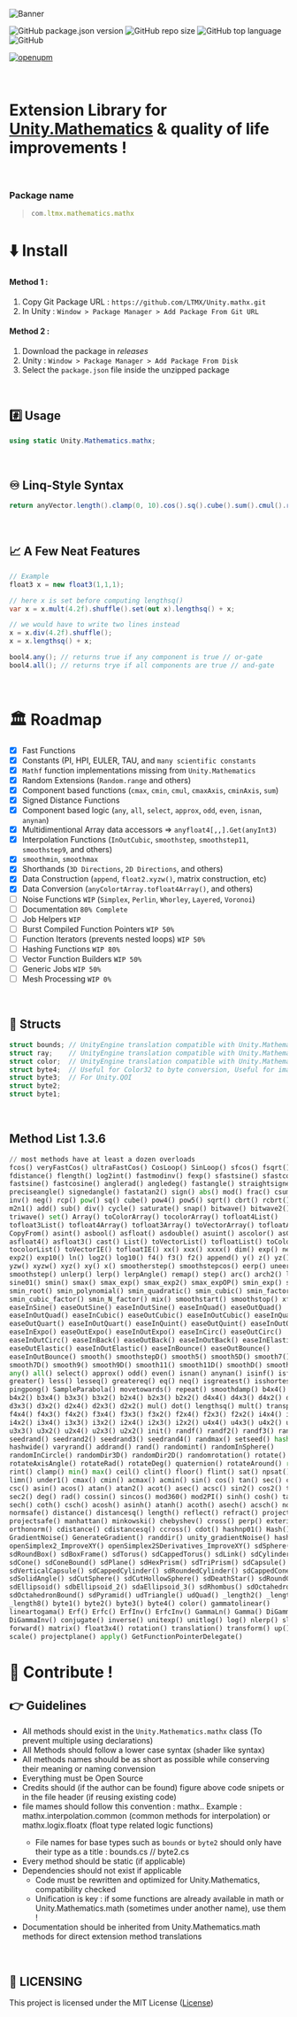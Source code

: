 ![Banner](https://raw.githubusercontent.com/LTMX/Unity.mathx/master/.branding/LTMX_Unity_Mathematics_Mathx_Github_Banner_Thin.png)

<!-- ![GitHub repo size](https://img.shields.io/github/repo-size/LTMX/Unity.mathx) -->
![GitHub package.json version](https://img.shields.io/github/package-json/v/LTMX/Unity.mathx?color=blueviolet&style=for-the-badge)
![GitHub repo size](https://img.shields.io/github/repo-size/LTMX/Unity.mathx?style=for-the-badge)
![GitHub top language](https://img.shields.io/github/languages/top/LTMX/Unity.mathx?color=success&style=for-the-badge)
![GitHub](https://img.shields.io/github/license/LTMX/Unity.mathx?style=for-the-badge)

[![openupm](https://img.shields.io/npm/v/com.ltmx.mathematics.mathx?label=openupm&style=for-the-badge&registry_uri=https://package.openupm.com)](https://openupm.com/packages/com.ltmx.mathematics.mathx)


<br>

# Extension Library for [Unity.Mathematics](https://github.com/Unity-Technologies/Unity.Mathematics) & quality of life improvements !
<br>

<!--
<a href="https://ko-fi.com/I2I0IMQA9">
  <img align="left" src="https://raw.githubusercontent.com/LTMX/Banners-And-Buttons/main/Support%20Me%20Kofi%20Banner%20Shader%20Graph%20Mastery.png" width="140px"/>
</a><br><br>
-->

### Package name
> ```ruby
> com.ltmx.mathematics.mathx
> ```

# ⬇️ Install
#### Method 1 : <br>
1. Copy Git Package URL : `https://github.com/LTMX/Unity.mathx.git`
2. In Unity : `Window > Package Manager > Add Package From Git URL`

#### Method 2 : <br>
1. Download the package in *releases*
2. Unity : `Window > Package Manager > Add Package From Disk`
3. Select the `package.json` file inside the unzipped package

<br>

## #️⃣ Usage
```cs
using static Unity.Mathematics.mathx;
```
<br>

## ♾ Linq-Style Syntax
```cs
return anyVector.length().clamp(0, 10).cos().sq().cube().sum().cmul().rotate(anyQuaternion).clint().div(3.2f).rcp();
```

<br>

## 📈 A Few Neat Features

```c#
// Example
float3 x = new float3(1,1,1);

// here x is set before computing lengthsq()
var x = x.mult(4.2f).shuffle().set(out x).lengthsq() + x;

// we would have to write two lines instead
x = x.div(4.2f).shuffle();
x = x.lengthsq() + x;

bool4.any(); // returns true if any component is true // or-gate
bool4.all(); // returns trye if all components are true // and-gate
```

<br>

# 🏛 Roadmap
- [x] Fast Functions
- [x] Constants (PI, HPI, EULER, TAU, and `many scientific constants`
- [x] `Mathf` function implementations missing from `Unity.Mathematics`
- [x] Random Extensions (`Random.range` and others)
- [x] Component based functions (`cmax`, `cmin`, `cmul`, `cmaxAxis`, `cminAxis`, `sum`)
- [x] Signed Distance Functions
- [x] Component based logic (`any`, `all`, `select`, `approx`, `odd`, `even`, `isnan`, `anynan`)
- [x] Multidimentional Array data accessors => `anyfloat4[,,].Get(anyInt3)`
- [x] Interpolation Functions (`InOutCubic`, `smoothstep`, `smoothstep11`, `smoothstep9`, and others)
- [x] `smoothmin`, `smoothmax`
- [x] Shorthands (`3D Directions`, `2D Directions`, and others)
- [x] Data Construction (`append`, `float2.xyzw()`, matrix construction, etc)
- [x] Data Conversion (`anyColortArray.tofloat4Array()`, and others)
- [ ] Noise Functions `WIP` (`Simplex`, `Perlin`, `Whorley`, `Layered`, `Voronoi`)
- [ ] Documentation `80% Complete`
- [ ] Job Helpers `WIP`
- [ ] Burst Compiled Function Pointers `WIP 50%`
- [ ] Function Iterators (prevents nested loops) `WIP 50%`
- [ ] Hashing Functions `WIP 80%`
- [ ] Vector Function Builders `WIP 50%`
- [ ] Generic Jobs `WIP 50%`
- [ ] Mesh Processing `WIP 0%`

<br>

## 🎇 Structs
  ```c#
  struct bounds; // UnityEngine translation compatible with Unity.Mathematics (implicit cast to "UnityEngine.Bounds")
  struct ray;    // UnityEngine translation compatible with Unity.Mathematics (implicit cast to "UnityEngine.Ray")
  struct color;  // UnityEngine translation compatible with Unity.Mathematics (implicit cast to "UnityEngine.Color")
  struct byte4;  // Useful for Color32 to byte conversion, Useful for image file export (implicit cast to "UnityEngine.Color32") //For Unity.QOI
  struct byte3;  // For Unity.QOI
  struct byte2;
  struct byte1;
  ```

<br>

##  Method List 1.3.6
```python
// most methods have at least a dozen overloads
fcos() veryFastCos() ultraFastCos() CosLoop() SinLoop() sfcos() fsqrt()
fdistance() flength() log2int() fastmodinv() fexp() sfastsine() sfastcosine()
fastsine() fastcosine() anglerad() angledeg() fastangle() straightsignedangle()
preciseangle() signedangle() fastatan2() sign() abs() mod() frac() csum() cmul()
inv() neg() rcp() pow() sq() cube() pow4() pow5() sqrt() cbrt() rcbrt() rsqrt()
m2n1() add() sub() div() cycle() saturate() snap() bitwave() bitwave2()
triwave() set() Array() toColorArray() tocolorArray() tofloat4List()
tofloat3List() tofloat4Array() tofloat3Array() toVectorArray() tofloatArray()
CopyFrom() asint() asbool() asfloat() asdouble() asuint() ascolor() asColor()
asfloat4() asfloat3() cast() List() toVectorList() tofloatList() toColorList()
tocolorList() toVectorIE() tofloatIE() xx() xxx() xxxx() dim() exp() nexp()
exp2() exp10() ln() log2() log10() f4() f3() f2() append() y() z() yz() w() zw()
yzw() xyzw() xyz() xy() x() smootherstep() smoothstepcos() eerp() uneerp()
smoothstep() unlerp() lerp() lerpAngle() remap() step() arc() arch2() linstep()
sine01() smin() smax() smax_exp() smax_exp2() smax_expOP() smin_exp() smin_pow()
smin_root() smin_polynomial() smin_quadratic() smin_cubic() smin_factor()
smin_cubic_factor() smin_N_factor() mix() smoothstart() smoothstop() xfade()
easeInSine() easeOutSine() easeInOutSine() easeInQuad() easeOutQuad()
easeInOutQuad() easeInCubic() easeOutCubic() easeInOutCubic() easeInQuart()
easeOutQuart() easeInOutQuart() easeInQuint() easeOutQuint() easeInOutQuint()
easeInExpo() easeOutExpo() easeInOutExpo() easeInCirc() easeOutCirc()
easeInOutCirc() easeInBack() easeOutBack() easeInOutBack() easeInElastic()
easeOutElastic() easeInOutElastic() easeInBounce() easeOutBounce()
easeInOutBounce() smooth() smoothstepD() smooth5() smooth5D() smooth7()
smooth7D() smooth9() smooth9D() smooth11() smooth11D() smoothD() smoother7D()
any() all() select() approx() odd() even() isnan() anynan() isinf() isfinite()
greater() less() lesseq() greatereq() eq() neq() isgreatest() isshortest() get()
pingpong() SampleParabola() movetowards() repeat() smoothdamp() b4x4() b4x3()
b4x2() b3x4() b3x3() b3x2() b2x4() b2x3() b2x2() d4x4() d4x3() d4x2() d3x4()
d3x3() d3x2() d2x4() d2x3() d2x2() mul() dot() lengthsq() mult() transpose()
f4x4() f4x3() f4x2() f3x4() f3x3() f3x2() f2x4() f2x3() f2x2() i4x4() i4x3()
i4x2() i3x4() i3x3() i3x2() i2x4() i2x3() i2x2() u4x4() u4x3() u4x2() u3x4()
u3x3() u3x2() u2x4() u2x3() u2x2() init() randf() randf2() randf3() randf4()
seedrand() seedrand2() seedrand3() seedrand4() randmax() setseed() hash()
hashwide() varyrand() addrand() rand() randomint() randomInSphere()
randomInCircle() randomDir3D() randomDir2D() randomrotation() rotate()
rotateAxisAngle() rotateRad() rotateDeg() quaternion() rotateAround() round()
rint() clamp() min() max() ceil() clint() floor() flint() sat() npsat() limp()
limn() under1() cmax() cmin() acmax() acmin() sin() cos() tan() sec() cot()
csc() asin() acos() atan() atan2() acot() asec() acsc() sin2() cos2() tan2()
sec2() deg() rad() cossin() sincos() mod360() mod2PI() sinh() cosh() tanh()
sech() coth() csch() acosh() asinh() atanh() acoth() asech() acsch() norm()
normsafe() distance() distancesq() length() reflect() refract() project()
projectsafe() manhattan() minkowski() chebyshev() cross() perp() exterior()
orthonorm() cdistance() cdistancesq() ccross() cdot() hashnp01() Hash()
GradientNoise() GenerateGradient() randdir() unity_gradientNoise() hashx()
openSimplex2_ImproveXY() openSimplex2SDerivatives_ImproveXY() sdSphere() sdBox()
sdRoundBox() sdBoxFrame() sdTorus() sdCappedTorus() sdLink() sdCylinder()
sdCone() sdConeBound() sdPlane() sdHexPrism() sdTriPrism() sdCapsule()
sdVerticalCapsule() sdCappedCylinder() sdRoundedCylinder() sdCappedCone()
sdSolidAngle() sdCutSphere() sdCutHollowSphere() sdDeathStar() sdRoundCone()
sdEllipsoid() sdbEllipsoid_2() sdaEllipsoid_3() sdRhombus() sdOctahedron()
sdOctahedronBound() sdPyramid() udTriangle() udQuad() _length2() _length6()
_length8() byte1() byte2() byte3() byte4() color() gammatolinear()
lineartogama() Erf() Erfc() ErfInv() ErfcInv() GammaLn() Gamma() DiGamma()
DiGammaInv() conjugate() inverse() unitexp() unitlog() log() nlerp() slerp()
forward() matrix() float3x4() rotation() translation() transform() up() right()
scale() projectplane() apply() GetFunctionPointerDelegate()
```


# 🌱 Contribute !

## 👉 Guidelines
 - All methods should exist in the `Unity.Mathematics.mathx` class (To prevent multiple using declarations)
 - All Methods should follow a lower case syntax (shader like syntax)
 - All methods names should be as short as possible while conserving their meaning or naming convension
 - Everything must be Open Source
 - Credits should (if the author can be found) figure above code snipets or in the file header (if reusing existing code)
 - file mames should follow this convention : mathx.<usage>.<differentiation>
      Example : mathx.interpolation.common (common methods for interpolation) or mathx.logix.floatx (float type related logic functions)
    - File names for base types such as `bounds` or `byte2` should only have their type as a title : bounds.cs // byte2.cs
 - Every method should be static (if applicable)
 - Dependencies should not exist if applicable
    - Code must be rewritten and optimized for Unity.Mathematics, compatibility checked
    - Unification is key : if some functions are already available in math or Unity.Mathematics.math (sometimes under another name), use them !
 - Documentation should be inherited from Unity.Mathematics.math methods for direct extension method translations

<!--

## 🎇 New Methods in 1.3.0
```python
anyType.dim(otherType) => anyType* otherType // to add functionality missing from internal operator overloads // named dim to not confuse with mul()
anyType.greater(otherType) => anyType > otherType
anyType.less(otherType) =>  anyType < otherType
anyType.greatereq(otherType) =>  anyType >= otherType
anyType.lesseq(otherType) =>  anyType <= otherType
anyType.eq(otherType) =>  anyType == otherType
anyType.neq(otherType) =>  anyType != otherType
randseed(seed)  => random float generated from a seed  // internally : Random.Init(seed).Nextfloat()
randseed2(seed) => random float2 generated from a seed // internally : Random.Init(seed).Nextfloat()
randseed3(seed) => random float3 generated from a seed // internally : Random.Init(seed).Nextfloat()
randseed4(seed) => random float4 generated from a seed // internally : Random.Init(seed).Nextfloat()
anyType.append()
anyType.m2n1() => anyType* 2 - 1 // remaps anything from [0, 1] to [-1, 1]
quaternion generation functions
matrix generation functions
transformation functions
dot() // for int types
value.lerp(MatrixA, MatrixB) // functionality to interpolate any matrix
anyType.dim(otherType) => anyType * otherType // to add functionality for missing from operator overloads // 'dim' to not confuse with mul()
anyType.div(otherType) => anyType / otherType
anyType.add(otherType) => anyType + otherType
anyType.sub(otherType) => anyType - otherType
anyType.shuffle() // only for float2, float3 and float4
anyType.hash() // math.hash(anyType)
type generation methods float4(), float2(), float4x4(), etc
asuint() // new overloads
asbool() // new overloads
```

-->

<br>

## 📜 LICENSING
<p>This project is licensed under the MIT License (<a href="https://github.com/LTMX/Unity.mathx/blob/master/LICENSE.md">License</a>)</p>
